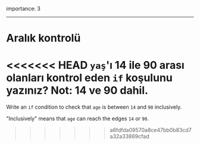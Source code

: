importance: 3

---

# Aralık kontrolü

<<<<<<< HEAD
`yaş`'ı 14 ile 90 arası olanları kontrol eden `if` koşulunu yazınız? Not: 14 ve 90 dahil.
=======
Write an `if` condition to check that `age` is between `14` and `90` inclusively.

"Inclusively" means that `age` can reach the edges `14` or `90`.
>>>>>>> a6fdfda09570a8ce47bb0b83cd7a32a33869cfad
